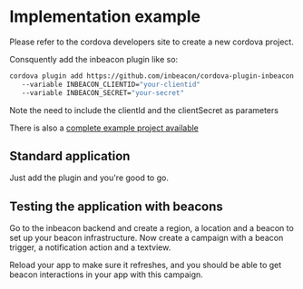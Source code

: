 

# Implementation example

Please refer to the cordova developers site to create a new cordova project. 

Consquently add the inbeacon plugin like so:

```bash
cordova plugin add https://github.com/inbeacon/cordova-plugin-inbeacon.git 
   --variable INBEACON_CLIENTID="your-clientid" 
   --variable INBEACON_SECRET="your-secret"
```

Note the need to include the clientId and the clientSecret as parameters

There is also a [complete example project available](https://github.com/inbeacon/inbeacon-cordova-example)

## Standard application

Just add the plugin and you're good to go.

## Testing the application with beacons
Go to the inbeacon backend and create a region, a location and a beacon to set up your beacon infrastructure. Now create a campaign with a beacon trigger, a notification action and a textview. 

Reload your app to make sure it refreshes, and you should be able to get beacon interactions in your app with this campaign. 